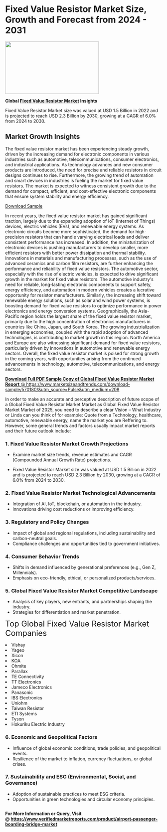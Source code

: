 <H1>Fixed Value Resistor Market Size, Growth and Forecast from 2024 - 2031</H1><img class="aligncenter size-medium wp-image-584254" src="https://thirdeyenews.in/wp-content/uploads/2024/09/Global-Market-Research-300x168.jpeg" alt="" width="300" height="168" /><p><strong>Global&nbsp;<a href="https://www.marketsizeandtrends.com/download-sample/570180/&amp;utm_source=Pulse&amp;utm_medium=208">Fixed Value Resistor Market</a> Insights</strong></p><p>Fixed Value Resistor Market size was valued at USD 1.5 Billion in 2022 and is projected to reach USD 2.3 Billion by 2030, growing at a CAGR of 6.0% from 2024 to 2030.</p><p><h2>Market Growth Insights</h2> <p>The fixed value resistor market has been experiencing steady growth, driven by the increasing demand for electronic components in various industries such as automotive, telecommunications, consumer electronics, and industrial applications. As technology advances and new consumer products are introduced, the need for precise and reliable resistors in circuit designs continues to rise. Furthermore, the growing trend of automation and smart devices in industries is fueling the market for fixed value resistors. The market is expected to witness consistent growth due to the demand for compact, efficient, and cost-effective electronic components that ensure system stability and energy efficiency.</p> <p><a href="#">Download Sample</a></p> <p>In recent years, the fixed value resistor market has gained significant traction, largely due to the expanding adoption of IoT (Internet of Things) devices, electric vehicles (EVs), and renewable energy systems. As electronic circuits become more sophisticated, the demand for high-precision resistors that can handle varying electrical loads and deliver consistent performance has increased. In addition, the miniaturization of electronic devices is pushing manufacturers to develop smaller, more efficient resistors with better power dissipation and thermal stability. Innovations in materials and manufacturing processes, such as the use of advanced ceramics and carbon film resistors, are further enhancing the performance and reliability of fixed value resistors. The automotive sector, especially with the rise of electric vehicles, is expected to drive significant growth in the market for fixed value resistors. The automotive industry's need for reliable, long-lasting electronic components to support safety, energy efficiency, and automation in modern vehicles creates a lucrative opportunity for resistor manufacturers. Similarly, the increasing shift toward renewable energy solutions, such as solar and wind power systems, is boosting demand for fixed value resistors to optimize performance in power electronics and energy conversion systems. Geographically, the Asia-Pacific region holds the largest share of the fixed value resistor market, primarily due to the high concentration of electronics manufacturers in countries like China, Japan, and South Korea. The growing industrialization in emerging economies, coupled with the rapid adoption of advanced technologies, is contributing to market growth in this region. North America and Europe are also witnessing significant demand for fixed value resistors, particularly driven by innovations in automotive and renewable energy sectors. Overall, the fixed value resistor market is poised for strong growth in the coming years, with opportunities arising from the continued advancements in technology, automotive, telecommunications, and energy sectors.</p> <p><a href="#"></p><p><span class=""><strong>Download Full PDF Sample Copy of Global Fixed Value Resistor Market Report</strong> @ <a href="https://www.marketsizeandtrends.com/download-sample/570180/&amp;utm_source=Pulse&amp;utm_medium=208" target="_blank">https://www.marketsizeandtrends.com/download-sample/570180/&amp;utm_source=Pulse&amp;utm_medium=208</a></span></p><p>In order to make an accurate and perceptive description of future scope of a Global&nbsp;Fixed Value Resistor Market Market as Global&nbsp;Fixed Value Resistor Market Market of 2025, you need to describe a clear Vision &ndash; What Industry or Linda can you think of for example: Quote from a Technology, healthcare, automotive, renewable energy, name the market you are Reffering to. However, some general trends and factors usually impact market reports and their future outlook include:</p><h3>1.&nbsp;<strong>Fixed Value Resistor Market Growth Projections</strong></h3><ul><li>Examine market size trends, revenue estimates and CAGR (Compounded Annual Growth Rate) projections.</li><li><p>Fixed Value Resistor Market size was valued at USD 1.5 Billion in 2022 and is projected to reach USD 2.3 Billion by 2030, growing at a CAGR of 6.0% from 2024 to 2030.</p></li></ul><h3>2.&nbsp;<strong>Fixed Value Resistor Market Technological Advancements</strong></h3><ul><li>Integration of AI, IoT, blockchain, or automation in the industry.</li><li>Innovations driving cost reductions or improving efficiency.</li></ul><h3>3.&nbsp;<strong>Regulatory and Policy Changes</strong></h3><ul><li>Impact of global and regional regulations, including sustainability and carbon-neutral goals.</li><li>Compliance challenges and opportunities tied to government initiatives.</li></ul><h3>4.&nbsp;<strong>Consumer Behavior Trends</strong></h3><ul><li>Shifts in demand influenced by generational preferences (e.g., Gen Z, Millennials).</li><li>Emphasis on eco-friendly, ethical, or personalized products/services.</li></ul><h3>5.&nbsp;<strong>Global Fixed Value Resistor Market Competitive Landscape</strong></h3><ul><li>Analysis of key players, new entrants, and partnerships shaping the industry.</li><li>Strategies for differentiation and market penetration.</li></ul><p data-pm-slice="1 1 []"><span style="color: inherit; font-family: inherit; font-size: 25px;">Top Global Fixed Value Resistor Market Companies</span></p><div class="" data-test-id=""><p><li>Vishay</li><li> Yageo</li><li> Xicon</li><li> KOA</li><li> Ohmite</li><li> Parallax</li><li> TE Connectivity</li><li> TT Electronics</li><li> Jameco Electronics</li><li> Panasonic</li><li> IBS Electronics</li><li> Uniohm</li><li> Taiwan Resistor</li><li> ETI Systems</li><li> Tyson</li><li> Hokuriku Electric Industry</li></p></div><h3>6.&nbsp;<strong>Economic and Geopolitical Factors</strong></h3><ul><li>Influence of global economic conditions, trade policies, and geopolitical events.</li><li>Resilience of the market to inflation, currency fluctuations, or global crises.</li></ul><h3>7.&nbsp;<strong>Sustainability and ESG (Environmental, Social, and Governance)</strong></h3><ul><li>Adoption of sustainable practices to meet ESG criteria.</li><li>Opportunities in green technologies and circular economy principles.</li></ul><h2><strong style="font-size: 14px;">For More Information or Query, Visit @&nbsp;</strong><a style="background-color: #ffffff; font-size: 14px;" href="https://www.marketsizeandtrends.com/report/fixed-value-resistor-market/" target="_blank">https://www.verifiedmarketreports.com/product/airport-passenger-boarding-bridge-market</a></h2>
